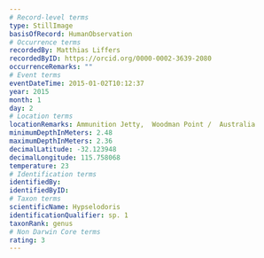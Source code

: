 ```yaml
---
# Record-level terms
type: StillImage
basisOfRecord: HumanObservation
# Occurrence terms
recordedBy: Matthias Liffers
recordedByID: https://orcid.org/0000-0002-3639-2080
occurrenceRemarks: ""
# Event terms
eventDateTime: 2015-01-02T10:12:37
year: 2015
month: 1
day: 2
# Location terms
locationRemarks: Ammunition Jetty,  Woodman Point /  Australia
minimumDepthInMeters: 2.48
maximumDepthInMeters: 2.36
decimalLatitude: -32.123948
decimalLongitude: 115.758068
temperature: 23
# Identification terms
identifiedBy: 
identifiedByID: 
# Taxon terms
scientificName: Hypselodoris
identificationQualifier: sp. 1
taxonRank: genus
# Non Darwin Core terms
rating: 3
---
```

